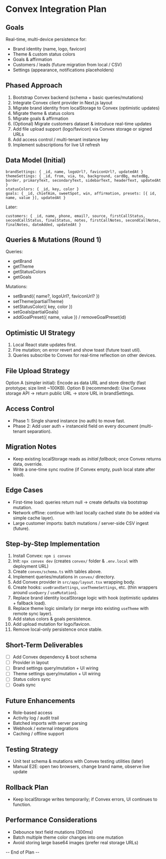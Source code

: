 # Convex Integration Plan

## Goals

Real-time, multi-device persistence for:

- Brand identity (name, logo, favicon)
- Theme & custom status colors
- Goals & affirmation
- Customers / leads (future migration from local / CSV)
- Settings (appearance, notifications placeholders)

## Phased Approach

1. Bootstrap Convex backend (schema + basic queries/mutations)
2. Integrate Convex client provider in Next.js layout
3. Migrate brand identity from localStorage to Convex (optimistic updates)
4. Migrate theme & status colors
5. Migrate goals & affirmation
6. (Optional) Migrate customers dataset & introduce real-time updates
7. Add file upload support (logo/favicon) via Convex storage or signed URLs
8. Add access control / multi-tenant instance key
9. Implement subscriptions for live UI refresh

## Data Model (Initial)

```
brandSettings: { _id, name, logoUrl?, faviconUrl?, updatedAt }
themeSettings: { _id, from, via, to, background, cardBg, mutedBg, border, primaryText, secondaryText, sidebarText, headerText, updatedAt }
statusColors: { _id, key, color }
goals: { _id, chiefAim, sweetSpot, win, affirmation, presets: [{ id, name, value }], updatedAt }
```

Later:

```
customers: { _id, name, phone, email?, source, firstCallStatus, secondCallStatus, finalStatus, notes, firstCallNotes, secondCallNotes, finalNotes, dateAdded, updatedAt }
```

## Queries & Mutations (Round 1)

Queries:

- getBrand
- getTheme
- getStatusColors
- getGoals

Mutations:

- setBrand({ name?, logoUrl?, faviconUrl? })
- setTheme(partialTheme)
- setStatusColor({ key, color })
- setGoals(partialGoals)
- addGoalPreset({ name, value }) / removeGoalPreset(id)

## Optimistic UI Strategy

1. Local React state updates first.
2. Fire mutation; on error revert and show toast (future toast util).
3. Queries subscribe to Convex for real-time reflection on other devices.

## File Upload Strategy

Option A (simpler initial): Encode as data URL and store directly (fast prototype; size limit ~100KB).
Option B (recommended): Use Convex storage API -> return public URL -> store URL in brandSettings.

## Access Control

- Phase 1: Single shared instance (no auth) to move fast.
- Phase 2: Add user auth + instanceId field on every document (multi-tenant separation).

## Migration Notes

- Keep existing localStorage reads as _initial fallback_; once Convex returns data, override.
- Write a one-time sync routine (if Convex empty, push local state after load).

## Edge Cases

- First-time load: queries return null -> create defaults via bootstrap mutation.
- Network offline: continue with last locally cached state (to be added via simple cache layer).
- Large customer imports: batch mutations / server-side CSV ingest (future).

## Step-by-Step Implementation

1. Install Convex: `npm i convex`
2. Init: `npx convex dev` (creates `convex/` folder & `.env.local` with deployment URL)
3. Create `convex/schema.ts` with tables above.
4. Implement queries/mutations in `convex/` directory.
5. Add Convex provider in `src/app/layout.tsx` wrapping body.
6. Create hooks: `useBrandSettings`, `useThemeSettings`, etc. (thin wrappers around `useQuery` / `useMutation`).
7. Replace brand identity localStorage logic with hook (optimistic updates + fallback load).
8. Replace theme logic similarly (or merge into existing `useTheme` with remote sync layer).
9. Add status colors & goals persistence.
10. Add upload mutation for logo/favicon.
11. Remove local-only persistence once stable.

## Short-Term Deliverables

- [ ] Add Convex dependency & boot schema
- [ ] Provider in layout
- [ ] Brand settings query/mutation + UI wiring
- [ ] Theme settings query/mutation + UI wiring
- [ ] Status colors sync
- [ ] Goals sync

## Future Enhancements

- Role-based access
- Activity log / audit trail
- Batched imports with server parsing
- Webhook / external integrations
- Caching / offline support

## Testing Strategy

- Unit test schema & mutations with Convex testing utilities (later)
- Manual E2E: open two browsers, change brand name, observe live update

## Rollback Plan

- Keep localStorage writes temporarily; if Convex errors, UI continues to function.

## Performance Considerations

- Debounce text field mutations (300ms)
- Batch multiple theme color changes into one mutation
- Avoid storing large base64 images (prefer real storage URLs)

-- End of Plan --
